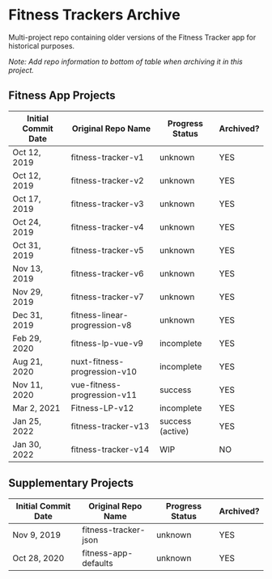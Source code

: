 # Fitness Trackers Archive

Multi-project repo containing older versions of the Fitness Tracker app for historical purposes.

_Note: Add repo information to bottom of table when archiving it in this project._

## Fitness App Projects

Initial Commit Date | Original Repo Name | Progress Status | Archived?
--- | --- | --- | ---
Oct 12, 2019 | fitness-tracker-v1 | unknown | YES
Oct 12, 2019 | fitness-tracker-v2 | unknown | YES
Oct 17, 2019 | fitness-tracker-v3 | unknown | YES
Oct 24, 2019 | fitness-tracker-v4 | unknown | YES
Oct 31, 2019 | fitness-tracker-v5 | unknown | YES
Nov 13, 2019 | fitness-tracker-v6 | unknown | YES
Nov 29, 2019 | fitness-tracker-v7 | unknown | YES
Dec 31, 2019 | fitness-linear-progression-v8 | unknown | YES
Feb 29, 2020 | fitness-lp-vue-v9 | incomplete | YES
Aug 21, 2020 | nuxt-fitness-progression-v10 | incomplete | YES
Nov 11, 2020 | vue-fitness-progression-v11 | success | YES
Mar 2, 2021 | Fitness-LP-v12 | incomplete | YES
Jan 25, 2022 | fitness-tracker-v13 | success (active) | YES
Jan 30, 2022 | fitness-tracker-v14 | WIP | NO

## Supplementary Projects

Initial Commit Date | Original Repo Name | Progress Status | Archived?
--- | --- | --- | ---
Nov 9, 2019 | fitness-tracker-json | unknown | YES
Oct 28, 2020 | fitness-app-defaults | unknown | YES
